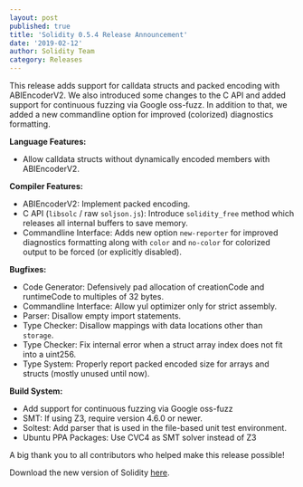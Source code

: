 ```yaml
---
layout: post
published: true
title: 'Solidity 0.5.4 Release Announcement'
date: '2019-02-12'
author: Solidity Team
category: Releases
---
```


This release adds support for calldata structs and packed encoding with ABIEncoderV2. We also introduced some changes to the C API and added support for continuous fuzzing via Google oss-fuzz. In addition to that, we added a new commandline option for improved (colorized) diagnostics formatting.

**Language Features:**

- Allow calldata structs without dynamically encoded members with ABIEncoderV2.

**Compiler Features:**

- ABIEncoderV2: Implement packed encoding.
- C API (`libsolc` / raw `soljson.js`): Introduce `solidity_free` method which releases all internal buffers to save memory.
- Commandline Interface: Adds new option `new-reporter` for improved diagnostics formatting
  along with `color` and `no-color` for colorized output to be forced (or explicitly disabled).

**Bugfixes:**

- Code Generator: Defensively pad allocation of creationCode and runtimeCode to multiples of 32 bytes.
- Commandline Interface: Allow yul optimizer only for strict assembly.
- Parser: Disallow empty import statements.
- Type Checker: Disallow mappings with data locations other than `storage`.
- Type Checker: Fix internal error when a struct array index does not fit into a uint256.
- Type System: Properly report packed encoded size for arrays and structs (mostly unused until now).

**Build System:**

- Add support for continuous fuzzing via Google oss-fuzz
- SMT: If using Z3, require version 4.6.0 or newer.
- Soltest: Add parser that is used in the file-based unit test environment.
- Ubuntu PPA Packages: Use CVC4 as SMT solver instead of Z3

A big thank you to all contributors who helped make this release possible!

Download the new version of Solidity [here](https://github.com/ethereum/solidity/releases/tag/v0.5.4).
